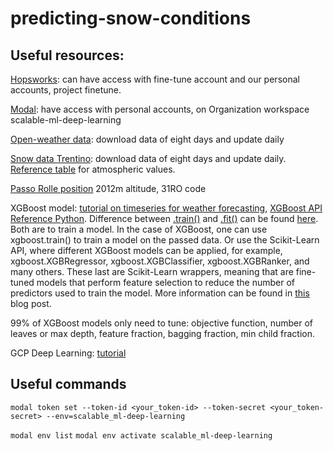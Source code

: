 # predicting-snow-conditions

## Useful resources:
[Hopsworks](https://www.hopsworks.ai/): can have access with fine-tune account and our personal accounts, project finetune.

[Modal](https://modal.com/): have access with personal accounts, on Organization workspace scalable-ml-deep-learning

[Open-weather data](https://open-meteo.com/en/docs#latitude=46.2979&longitude=11.7871&hourly=temperature_2m,relativehumidity_2m,dewpoint_2m,apparent_temperature,precipitation,rain,showers,snowfall,snow_depth,freezinglevel_height,visibility&models=best_match&daily=temperature_2m_max,temperature_2m_min,precipitation_sum,rain_sum,showers_sum,snowfall_sum,precipitation_hours&current_weather=true&timezone=auto&past_days=61): download data of eight days and update daily

[Snow data Trentino](https://dati.trentino.it/dataset/dati-recenti-dei-campi-neve/resource/0bbde12d-348d-43ea-8a30-078d59df5188): download data of eight days and update daily. [Reference table](http://content.meteotrentino.it/neve-ghiacci/Husky/mod1/legenda-mod1.pdf) for atmospheric values.

[Passo Rolle position](https://goo.gl/maps/G3Qw8WNvZ19ojKEK7) 2012m altitude, 31RO code

XGBoost model: [tutorial on timeseries for weather forecasting](https://www.kaggle.com/code/robikscube/tutorial-time-series-forecasting-with-xgboost), [XGBoost API Reference Python](https://xgboost.readthedocs.io/en/latest/python/python_api.html#module-xgboost.sklearn). Difference between [.train()](https://xgboost.readthedocs.io/en/stable/python/python_api.html#module-xgboost.training) and [.fit()](https://xgboost.readthedocs.io/en/stable/python/python_api.html#module-xgboost.sklearn) can be found [here](https://stackoverflow.com/questions/47152610/what-is-the-difference-between-xgb-train-and-xgb-xgbregressor-or-xgb-xgbclassif). Both are to train a model. In the case of XGBoost, one can use xgboost.train() to train a model on the passed data. Or use the Scikit-Learn API, where different XGBoost models can be applied, for example, xgboost.XGBRegressor, xgboost.XGBClassifier, xgboost.XGBRanker, and many others. These last are Scikit-Learn wrappers, meaning that are fine-tuned models that perform feature selection to reduce the number of predictors used to train the model. More information can be found in [this](https://towardsdatascience.com/feature-selection-for-machine-learning-in-python-wrapper-methods-2b5e27d2db31) blog post.

99\% of XGBoost models only need to tune: objective function, number of leaves or max depth, feature fraction, bagging fraction, min child fraction.

GCP Deep Learning: [tutorial](https://medium.com/google-cloud/how-to-run-deep-learning-models-on-google-cloud-platform-in-6-steps-4950a57acfa5)

## Useful commands

`modal token set --token-id <your_token-id> --token-secret <your_token-secret> --env=scalable_ml-deep-learning`

`modal env list`
`modal env activate scalable_ml-deep-learning`
